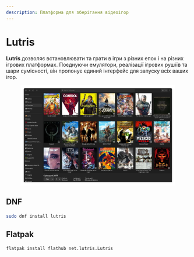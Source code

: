 ```yaml
---
description: Платформа для зберігання відеоігор
---
```


# Lutris

**Lutris** дозволяє встановлювати та грати в ігри з різних епох і на різних ігрових платформах. Поєднуючи емулятори, реалізації ігрових рушіїв та шари сумісності, він пропонує єдиний інтерфейс для запуску всіх ваших ігор.

<figure><img src="../../.gitbook/assets/image (43).png" alt=""><figcaption></figcaption></figure>

## DNF

```bash
sudo dnf install lutris
```

## Flatpak

```bash
flatpak install flathub net.lutris.Lutris
```
